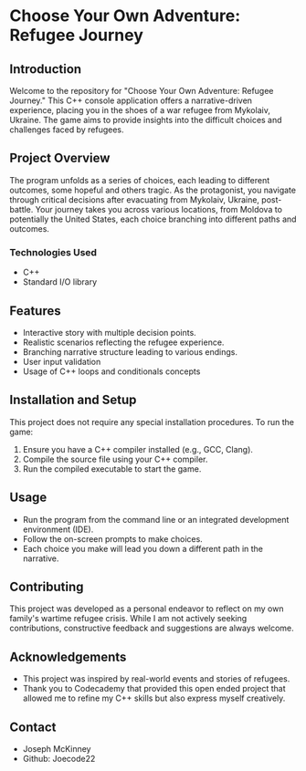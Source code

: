 # Choose Your Own Adventure: Refugee Journey

## Introduction
Welcome to the repository for "Choose Your Own Adventure: Refugee Journey." This C++ console application offers a narrative-driven experience, placing you in the shoes of a war refugee from Mykolaiv, Ukraine. The game aims to provide insights into the difficult choices and challenges faced by refugees.

## Project Overview
The program unfolds as a series of choices, each leading to different outcomes, some hopeful and others tragic. As the protagonist, you navigate through critical decisions after evacuating from Mykolaiv, Ukraine, post-battle. Your journey takes you across various locations, from Moldova to potentially the United States, each choice branching into different paths and outcomes.

### Technologies Used
- C++
- Standard I/O library

## Features
- Interactive story with multiple decision points.
- Realistic scenarios reflecting the refugee experience.
- Branching narrative structure leading to various endings.
- User input validation
- Usage of C++ loops and conditionals concepts

## Installation and Setup
This project does not require any special installation procedures. To run the game:
1. Ensure you have a C++ compiler installed (e.g., GCC, Clang).
2. Compile the source file using your C++ compiler.
3. Run the compiled executable to start the game.

## Usage
- Run the program from the command line or an integrated development environment (IDE).
- Follow the on-screen prompts to make choices.
- Each choice you make will lead you down a different path in the narrative.

## Contributing
This project was developed as a personal endeavor to reflect on my own family's wartime refugee crisis. While I am not actively seeking contributions, constructive feedback and suggestions are always welcome.

## Acknowledgements
- This project was inspired by real-world events and stories of refugees.
- Thank you to Codecademy that provided this open ended project that allowed me to refine my C++ skills but also express myself creatively. 

## Contact
- Joseph McKinney
- Github: Joecode22

